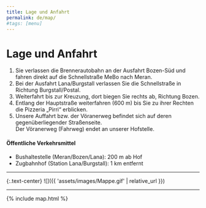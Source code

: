 ```yaml
---
title: Lage und Anfahrt
permalink: de/map/
#tags: [menu]
---
```


# Lage und Anfahrt

1. Sie verlassen die Brennerautobahn an der Ausfahrt Bozen-Süd und fahren direkt auf die Schnellstraße MeBo nach Meran.
2. Bei der Ausfahrt Lana/Burgstall verlassen Sie die Schnellstraße in Richtung Burgstall/Postal.
3. Weiterfahrt bis zur Kreuzung, dort biegen Sie rechts ab, Richtung Bozen.
4. Entlang der Hauptstraße weiterfahren (600 m) bis Sie zu ihrer Rechten die Pizzeria „Pirri“ erblicken.
5. Unsere Auffahrt bzw. der Vöranerweg befindet sich auf deren gegenüberliegender Straßenseite.  
Der Vöranerweg (Fahrweg) endet an unserer Hofstelle.

#### Öffentliche Verkehrsmittel
* Bushaltestelle (Meran/Bozen/Lana): 200 m ab Hof
* Zugbahnhof (Station Lana/Burgstall): 1 km entfernt

---------------------------

{:.text-center}
![]({{ 'assets/images/Mappe.gif' | relative_url }})

---------------------------

{% include map.html %}